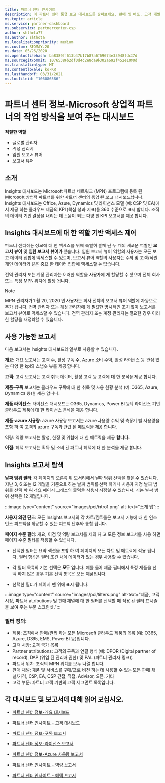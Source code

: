 ```yaml
---
title: 파트너 센터 인사이트
description: 이 파트너 센터 통합 보고 대시보드를 살펴보세요. 판매 및 배포, 고객 개발 등에 대 한 Kpi에서 수행 하는 방법을 확인 하세요.
ms.topic: article
ms.service: partner-dashboard
ms.subservice: partnercenter-csp
author: shthota77
ms.author: shthota
ms.localizationpriority: medium
ms.custom: SEOMAY.20
ms.date: 05/26/2020
ms.openlocfilehash: ba8389ff613b47b17b87a6769674e33948fdc37d
ms.sourcegitcommit: 10765386b2df0d4c2e8da9b302a692f452e1090d
ms.translationtype: MT
ms.contentlocale: ko-KR
ms.lasthandoff: 03/31/2021
ms.locfileid: "106086586"
---
```

# <a name="partner-center-insights---a-dashboard-that-shows-how-a-microsoft-commercial-partner-is-doing"></a>파트너 센터 정보-Microsoft 상업적 파트너의 작업 방식을 보여 주는 대시보드

**적절한 역할**

- 글로벌 관리자
- 계정 관리자
- 임원 보고서 뷰어
- 보고서 뷰어

## <a name="introduction"></a>소개

Insights 대시보드는 Microsoft 파트너 네트워크 (MPN) 프로그램에 등록 된 Microsoft 상업적 파트너를 위한 파트너 센터의 통합 된 보고 대시보드입니다. Insights 대시보드는 Office, Azure, Dynamics 및 라이선스 모델 (예: CSP 및 EA)에서 제공 하는 클라우드 제품의 KPI (핵심 성과 지표)를 360 수준으로 표시 합니다. 조직의 데이터 기반 결정을 내리는 데 도움이 되는 다양 한 KPI 보고서를 제공 합니다. 

## <a name="role-based-access-control-to-the-insights-dashboard"></a>Insights 대시보드에 대 한 역할 기반 액세스 제어

파트너 센터에는 정보에 대 한 액세스를 위해 특별히 설계 된 두 개의 새로운 역할인 **보고서 뷰어** 및 **임원 보고서 뷰어가** 있습니다. 임원 보고서 뷰어 역할의 사용자는 모든 보고 데이터 집합에 액세스할 수 있으며, 보고서 뷰어 역할의 사용자는 수익 및 고객/직원 개인 데이터와 같은 중요 한 데이터 집합에 액세스할 수 없습니다. 

전역 관리자 또는 계정 관리자는 이러한 역할을 사용자에 게 할당할 수 있으며 전체 회사 또는 특정 MPN 위치에 할당 됩니다.  

>[!Note] 
>MPN 관리자가 1 월 20, 2020 인 사용자는 회사 전체의 보고서 뷰어 역할에 자동으로 추가 됩니다. 전역 관리자 또는 계정 관리자에 게 필요한 명시적인 조치 없이 보고서를 보고서 뷰어로 액세스할 수 있습니다. 전역 관리자 또는 계정 관리자는 필요한 경우 이러한 할당을 재정의할 수 있습니다. 

## <a name="reports-available"></a>사용 가능한 보고서

다음 보고서는 Insights 대시보드의 일부로 사용할 수 있습니다.

**개요**: 개요 보고서는 고객 수, 활성 구독 수, Azure 소비 수익, 활성 라이선스 등 관심 있는 다양 한 kpi의 스냅숏 뷰를 제공 합니다.

**고객**: 고객 보고서는 고객 취득 데이터, 활성 고객 등 고객에 대 한 분석을 제공 합니다.

**제품-구독** 보고서는 클라우드 구독에 대 한 취득 및 사용 현황 분석 (예: O365, Azure, Dynamics 등)을 제공 합니다.

**제품 라이선스**: 라이선스 대시보드는 O365, Dynamics, Power BI 등의 라이선스 기반 클라우드 제품에 대 한 라이선스 분석을 제공 합니다.

**제품-azure 사용량**: azure 사용량 보고서는 azure 사용량 수익 및 측정기 별 사용량을 포함 하 여 고객의 azure 구독과 관련 된 메트릭을 제공 합니다.

역량: 역량 보고서는 활성, 한정 및 위험에 대 한 메트릭을 제공 **합니다.**

**이점**: 혜택 보고서는 획득 및 소비 된 파트너 혜택에 대 한 분석을 제공 합니다.

## <a name="navigating-the-insights-reports"></a>Insights 보고서 탐색

**날짜 범위 필터**: 각 페이지의 오른쪽 위 모서리에서 날짜 범위 선택을 찾을 수 있습니다. 지난 3, 6 또는 12 개월을 기준으로 하는 날짜 범위를 선택 하거나 사용자 지정 날짜 범위를 선택 하 여 개요 페이지 그래프의 출력을 사용자 지정할 수 있습니다. 기본 날짜 범위 선택은 12 개월입니다. 

:::image type="content" source="images/pci/intro1.png" alt-text="소개 맵":::

**사용자 의견 단추**: 모든 Insights 보고서의 각 차트/컨트롤은 보고서 기능에 대 한 인스턴스 피드백을 제공할 수 있는 피드백 단추와 통합 됩니다. 

 
**페이지 수준 필터**: 개요, 이점 및 역량 보고서를 제외 하 고 모든 정보 보고서를 사용 하면 페이지 수준 필터를 적용할 수 있습니다. 

- 선택한 필터는 요약 섹션을 포함 하 여 페이지의 모든 차트 및 메트릭에 적용 됩니다. 필터 항목은 필터 조건 내에 데이터가 있는 경우 사용할 수 있습니다. 

- 각 필터 목록의 기본 선택은 **모두** 입니다. 예를 들어 제품 필터에서 특정 제품을 선택 하지 않은 경우 기본 선택 항목은 모든 제품입니다.

- 선택한 필터가 페이지 맨 위에 표시 됩니다. 

:::image type="content" source="images/pci/filters.png" alt-text="제품, 고객 시장, 파트너 attributions 및 판매 채널에 대 한 필터를 선택할 때 적용 된 필터 표시줄을 보여 주는 부분 스크린샷.":::

### <a name="filters-definitions"></a>필터 정의:

- 제품: 조직에서 판매/관리 하는 모든 Microsoft 클라우드 제품의 목록 (예: O365, Azure, D365, EMS, Power BI 등)입니다.
- 고객 시장: 고객 국가 목록
- Partner attributions: 고객의 구독과 연결 형식 (예: DPOR (Digital partner of record), DAP (위임 된 관리자 권한) 및 PAL (파트너 관리자 링크)). 
- 파트너 위치: 조직의 MPN 위치를 모두 나열 합니다.
- 판매 채널: 제품 및 서비스를 구매/프로 비전 하는 데 사용할 수 있는 모든 판매 채널/가격, CSP, EA, CSP 간접, 직접, Advisor, 오픈, 기타
- 고객 부문: 파트너 고객 기반의 고객 세그먼트 목록입니다.

## <a name="read-about-each-of-the-dashboards-and-reports"></a>각 대시보드 및 보고서에 대해 읽어 보십시오.

- [파트너 센터 정보-개요 대시보드](pci-overview-report.md)

- [파트너 센터 인사이트 - 고객 대시보드](pci-customer-report.md)

- [파트너 센터 정보-구독 보고서](pci-product-subscriptions-report.md)

- [파트너 센터 정보-라이선스 보고서](pci-product-licenses-report.md)

- [파트너 센터 정보-Azure 사용량 보고서](pci-azure-usage-report.md)

- [파트너 센터 인사이트 - 역량 보고서](pci-competencies-report.md)

- [파트너 센터 인사이트 - 혜택 보고서](pci-benefits-report.md)
